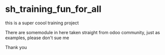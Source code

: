 # sh_training_fun_for_all
this is a super coool training project 

There are somemodule in here taken straight from odoo community, just as examples, please don't sue me

Thank you
